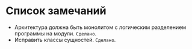 # Список замечаний

* Архитектура должна быть монолитом с логическим разделением программы на модули. `Сделано`.
* Исправить классы сущностей. `Сделано`.